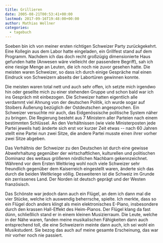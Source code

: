 ```yaml
---
title: Grillieren
date: 2005-08-21T00:53:41+00:00
lastmod: 2017-09-16T19:48:00+00:00
author: Mathias Wellner
categories:
  - tagebuch
---
```

Soeben bin ich von meiner ersten richtigen Schweizer Party zurückgekehrt. Eine Kollegin aus dem Labor hatte eingeladen, ein Grillfest stand auf dem Programm. Nachdem ich das doch recht großzügig dimensionierte Haus gefunden hatte (Anwesen wäre vielleicht der passendere Begriff), sah ich eine riesige Menge an Leuten, die ich noch nie zuvor gesehen hatte. Die meisten waren Schweizer, so dass ich durch einige Gespräche mal einen Eindruck von Schweizern abseits der Labortüren gewinnen konnte. 
<!--more-->

Die meisten waren total nett und auch sehr offen, ich setzte mich irgendwo hin oder gesellte mich zu einer stehenden Gruppe und schon bald war ich ins Gespräch mit einbezogen. Die Schweizer hatten eigentlich alle verdammt viel Ahnung von der deutschen Politik, ich wurde sogar auf Stoibers Äußerung bezüglich der Ostdeutschen angesprochen. Ein Schweizer versuchte mir auch, das Eidgenössische politische System näher zu bringen. Die Regierung besteht aus 7 Ministern aller Parteien nach einem bestimmten Schlüssel. An den Verhältnissen (wie viele Ministerposten jede Partei jeweils hat) änderte sich erst vor kurzer Zeit etwas -- nach 60 Jahren stellt eine Partei nun zwei Sitze, die andere Partei musste einen ihrer vorher zwei Sitze abgeben. 

Das Verhältnis der Schweizer zu den Deutschen ist durch eine gewisse Abwehrhaltung gegenüber der wirtschaftlichen, kulturellen und politischen Dominanz des weitaus größeren nördlichen Nachbarn gekennzeichnet. Während vor dem Ersten Weltkrieg wohl noch viele Schweizer sehr freundlich gegenüber dem Kaiserreich eingestellt waren, änderte sich das durch die beiden Weltkriege völlig. Desweiteren ist die Schweiz im Grunde ein zerrissenes Land. Der Norden ist deutsch geprägt und der Westen französisch. 

Das Schönste war jedoch dann auch ein Flügel, an dem ich dann mal die vier Stücke, welche ich auswendig beherrsche, spielte. Ich merkte, dass so ein Flügel doch anders klingt als mein elektronisches E-Piano, insbesondere durch den krassen Hall-Effekt des Heim-Pianos. Der Flügel klang da fast dünn, schließlich stand er in einem kleinen Musizierraum. Die Leute, welche in der Nähe waren, fanden meine musikalischen Fähigkeiten dann auch entsprechend toll, die eine Schweizerin meinte dann auch, ich sei wohl ein Musikstudent. Sie bezog das auch auf meine gesamte Erscheinung, das war mir vorher noch nie passiert.